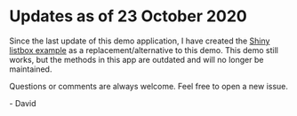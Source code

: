 # Updates as of 23 October 2020

Since the last update of this demo application, I have created the [Shiny listbox example](https://github.com/davidruvolo51/shinyAppTutorials/tree/prod/shiny-listbox) as a replacement/alternative to this demo. This demo still works, but the methods in this app are outdated and will no longer be maintained.

Questions or comments are always welcome. Feel free to open a new issue.

\- David